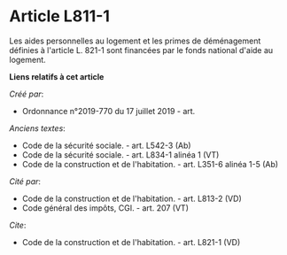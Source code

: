 # Article L811-1

Les aides personnelles au logement et les primes de déménagement définies à l'article L. 821-1 sont financées par le fonds
national d'aide au logement.

**Liens relatifs à cet article**

_Créé par_:

  - Ordonnance n°2019-770 du 17 juillet 2019 - art.

_Anciens textes_:

  - Code de la sécurité sociale. - art. L542-3 (Ab)
  - Code de la sécurité sociale. - art. L834-1 alinéa‎ 1 (VT)
  - Code de la construction et de l'habitation. - art. L351-6 alinéa 1-5 (Ab)

_Cité par_:

  - Code de la construction et de l'habitation. - art. L813-2 (VD)
  - Code général des impôts, CGI. - art. 207 (VT)

_Cite_:

  - Code de la construction et de l'habitation. - art. L821-1 (VD)
